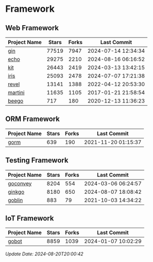 # Framework

## Web Framework
| Project Name | Stars | Forks | Last Commit |
| ------------ | ----- | ----- | ----------- |
| [gin](https://github.com/gin-gonic/gin) | 77519 | 7947 | 2024-07-14 12:34:34 |
| [echo](https://github.com/labstack/echo) | 29275 | 2210 | 2024-08-16 06:16:52 |
| [kit](https://github.com/go-kit/kit) | 26443 | 2419 | 2024-03-13 13:42:15 |
| [iris](https://github.com/kataras/iris) | 25093 | 2478 | 2024-07-07 17:21:38 |
| [revel](https://github.com/revel/revel) | 13141 | 1388 | 2022-04-12 20:53:30 |
| [martini](https://github.com/go-martini/martini) | 11635 | 1105 | 2017-01-21 21:58:54 |
| [beego](https://github.com/astaxie/beego) | 717 | 180 | 2020-12-13 11:36:23 |

## ORM Framework
| Project Name | Stars | Forks | Last Commit |
| ------------ | ----- | ----- | ----------- |
| [gorm](https://github.com/jinzhu/gorm) | 639 | 190 | 2021-11-20 01:15:37 |

## Testing Framework
| Project Name | Stars | Forks | Last Commit |
| ------------ | ----- | ----- | ----------- |
| [goconvey](https://github.com/smartystreets/goconvey) | 8204 | 554 | 2024-03-06 06:24:57 |
| [ginkgo](https://github.com/onsi/ginkgo) | 8180 | 650 | 2024-08-07 18:08:42 |
| [goblin](https://github.com/franela/goblin) | 883 | 79 | 2021-10-03 14:34:22 |

## IoT Framework
| Project Name | Stars | Forks | Last Commit |
| ------------ | ----- | ----- | ----------- |
| [gobot](https://github.com/hybridgroup/gobot) | 8859 | 1039 | 2024-01-07 10:02:29 |

*Update Date: 2024-08-20T20:00:42*